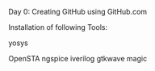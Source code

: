 Day 0:
Creating GitHub using GitHub.com


Installation of following Tools:

yosys

OpenSTA
ngspice 
iverilog
gtkwave
magic
